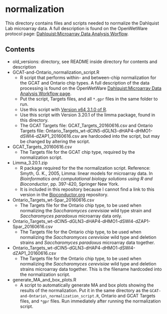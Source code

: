 # normalization

This directory contains files and scripts needed to normalize the Dahlquist Lab microarray data.  A full description is found on the OpenWetWare protocol page: [Dahlquist:Microarray Data Analysis Worflow](http://www.openwetware.org/wiki/Dahlquist:Microarray_Data_Analysis_Workflow).

## Contents

* old_versions: directory, see README inside directory for contents and description
* GCAT-and-Ontario\_normalization_script.R
  * R script that performs within- and between-chip normalization for the GCAT and Ontario chip types.  A full description of the data processing is found on the OpenWetWare [Dahlquist:Microarray Data Analysis Workflow page](http://www.openwetware.org/wiki/Dahlquist:Microarray_Data_Analysis_Workflow). 
  * Put the script, Targets files, and all `*.gpr` files in the same folder to run. 
  * Use this script with [Version x64 3.1.0 of R](http://cran.r-project.org/bin/windows/base/old/3.1.0/).
  * Use this script with Version 3.20.1 of the limma package, found in this directory.
  * The GCAT Targets file: GCAT\_Targets_20160616.csv and Ontario Targets file: Ontario\_Targets\_wt-dCIN5-dGLN3-dHAP4-dHMO1-dSWI4-dZAP1_20160616.csv are hardcoded into the script, but may be changed by altering the script. 
* GCAT\_Targets_20160616.csv
  * The Targets file for the GCAT chip type, required by the normalization script.
* Limma_3.20.1.zip
  * R package required for the the normalization script.  Reference: Smyth, G. K., 2005, Limma: linear models for microarray data. In _Bioinformatics and computational biology solutions using R and Bioconductor_, pp. 397-420, Springer New York.
  * It is included in this repository because I cannot find a link to this version in the [Bioconductor.org](http://www.bioconductor.org) repository.
* Ontario\_Targets_wt-Spar_20160616.csv
  * The Targets file for the Ontario chip type, to be used when normalizing the _Saccharomyces cerevisiae_ wild type strain and _Saccharomyces paradoxus_ microarray data only.
* Ontario\_Targets\_wt-dCIN5-dGLN3-dHAP4-dHMO1-dSWI4-dZAP1-Spar_20160616.csv
  * The Targets file for the Ontario chip type, to be used when normalizing the _Saccharomyces cerevisiae_ wild type and deletion strains and _Saccharomyces paradoxus_ microarray data together.
* Ontario\_Targets\_wt-dCIN5-dGLN3-dHAP4-dHMO1-dSWI4-dZAP1_20160616.csv
  * The Targets file for the Ontario chip type, to be used when normalizing the _Saccharomyces cerevisiae_ wild type and deletion strains microarray data together.  This is the filename hardcoded into the normalization script.
* generate\_MA\_and\_box_plots.R
  * A script to automatically generate MA and box plots showing the results of the normalization.  Put it in the same directory as the `GCAT-and-Ontario\_normalization_script.R`, Ontario and GCAT Targets files, and `*gpr` files.  Run immediately after running the normalization script.

